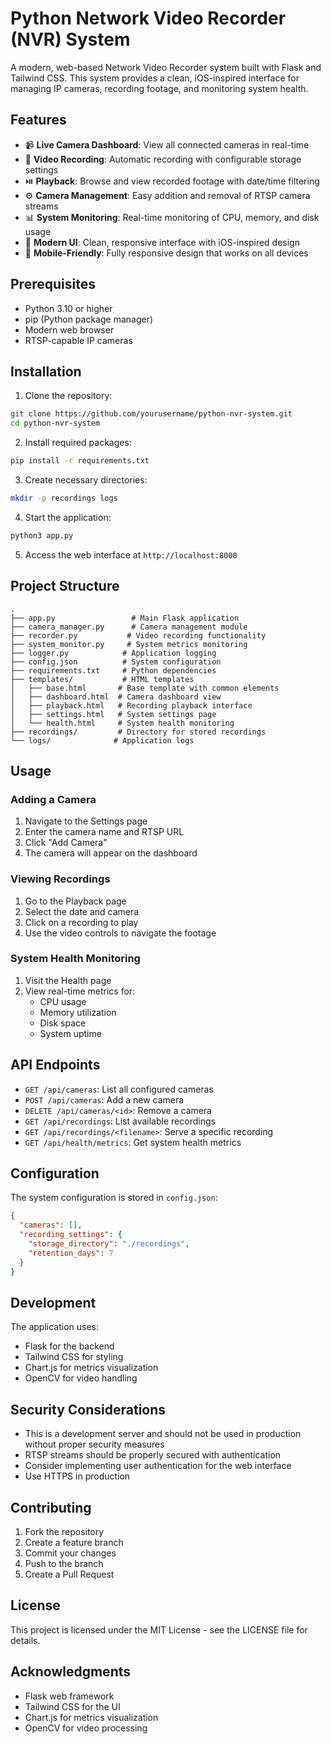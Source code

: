 # Python Network Video Recorder (NVR) System

A modern, web-based Network Video Recorder system built with Flask and Tailwind CSS. This system provides a clean, iOS-inspired interface for managing IP cameras, recording footage, and monitoring system health.

## Features

- 📹 **Live Camera Dashboard**: View all connected cameras in real-time
- 🎥 **Video Recording**: Automatic recording with configurable storage settings
- ⏯️ **Playback**: Browse and view recorded footage with date/time filtering
- ⚙️ **Camera Management**: Easy addition and removal of RTSP camera streams
- 📊 **System Monitoring**: Real-time monitoring of CPU, memory, and disk usage
- 🎨 **Modern UI**: Clean, responsive interface with iOS-inspired design
- 📱 **Mobile-Friendly**: Fully responsive design that works on all devices

## Prerequisites

- Python 3.10 or higher
- pip (Python package manager)
- Modern web browser
- RTSP-capable IP cameras

## Installation

1. Clone the repository:
```bash
git clone https://github.com/yourusername/python-nvr-system.git
cd python-nvr-system
```

2. Install required packages:
```bash
pip install -r requirements.txt
```

3. Create necessary directories:
```bash
mkdir -p recordings logs
```

4. Start the application:
```bash
python3 app.py
```

5. Access the web interface at `http://localhost:8000`

## Project Structure

```
.
├── app.py                 # Main Flask application
├── camera_manager.py      # Camera management module
├── recorder.py           # Video recording functionality
├── system_monitor.py     # System metrics monitoring
├── logger.py            # Application logging
├── config.json          # System configuration
├── requirements.txt     # Python dependencies
├── templates/           # HTML templates
│   ├── base.html       # Base template with common elements
│   ├── dashboard.html  # Camera dashboard view
│   ├── playback.html   # Recording playback interface
│   ├── settings.html   # System settings page
│   └── health.html     # System health monitoring
├── recordings/         # Directory for stored recordings
└── logs/              # Application logs
```

## Usage

### Adding a Camera

1. Navigate to the Settings page
2. Enter the camera name and RTSP URL
3. Click "Add Camera"
4. The camera will appear on the dashboard

### Viewing Recordings

1. Go to the Playback page
2. Select the date and camera
3. Click on a recording to play
4. Use the video controls to navigate the footage

### System Health Monitoring

1. Visit the Health page
2. View real-time metrics for:
   - CPU usage
   - Memory utilization
   - Disk space
   - System uptime

## API Endpoints

- `GET /api/cameras`: List all configured cameras
- `POST /api/cameras`: Add a new camera
- `DELETE /api/cameras/<id>`: Remove a camera
- `GET /api/recordings`: List available recordings
- `GET /api/recordings/<filename>`: Serve a specific recording
- `GET /api/health/metrics`: Get system health metrics

## Configuration

The system configuration is stored in `config.json`:

```json
{
  "cameras": [],
  "recording_settings": {
    "storage_directory": "./recordings",
    "retention_days": 7
  }
}
```

## Development

The application uses:
- Flask for the backend
- Tailwind CSS for styling
- Chart.js for metrics visualization
- OpenCV for video handling

## Security Considerations

- This is a development server and should not be used in production without proper security measures
- RTSP streams should be properly secured with authentication
- Consider implementing user authentication for the web interface
- Use HTTPS in production

## Contributing

1. Fork the repository
2. Create a feature branch
3. Commit your changes
4. Push to the branch
5. Create a Pull Request

## License

This project is licensed under the MIT License - see the LICENSE file for details.

## Acknowledgments

- Flask web framework
- Tailwind CSS for the UI
- Chart.js for metrics visualization
- OpenCV for video processing